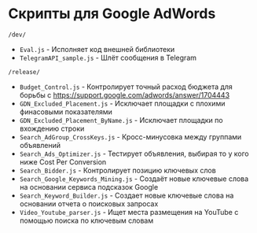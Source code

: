 # Скрипты для Google AdWords

`/dev/`
+ `Eval.js` - Исполняет код внешней библиотеки
+ `TelegramAPI_sample.js` - Шлёт сообщения в Telegram

`/release/`
+ `Budget_Control.js` - Контролирует точный расход бюджета для борьбы с https://support.google.com/adwords/answer/1704443
+ `GDN_Excluded_Placement.js` - Исключает площадки с плохими финасовыми показателями
+ `GDN_Excluded_Placement_ByName.js` - Исключает площадки по вхождению строки
+ `Search_AdGroup_CrossKeys.js` - Кросс-минусовка между группами объявлений
+ `Search_Ads_Optimizer.js` - Тестирует объявления, выбирая то у кого ниже Cost Per Conversion
+ `Search_Bidder.js` - Контролирует позицию ключевых слов
+ `Search_Google_Keywords_Mining.js` - Создаёт новые ключевые слова на основании сервиса подсказок Google
+ `Search_Keyword_Builder.js` - Создает новые ключевые слова на основании отчета о поисковых запросах
+ `Video_Youtube_parser.js` - Ищет места размещения на YouTube с помощью поиска по ключевым словам
